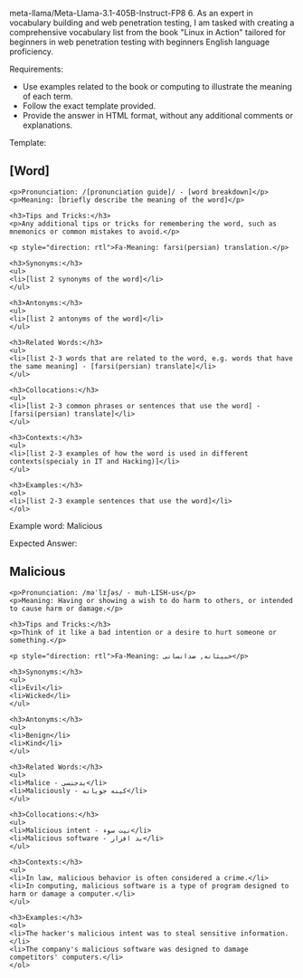 meta-llama/Meta-Llama-3.1-405B-Instruct-FP8
6.  As an expert in vocabulary building and web penetration testing, I am tasked with creating a comprehensive vocabulary list from the book "Linux in Action" tailored for beginners in web penetration testing with beginners English language proficiency.

Requirements:
- Use examples related to the book or computing to illustrate the meaning of each term.
- Follow the exact template provided.
- Provide the answer in HTML format, without any additional comments or explanations.

Template:
    <h2>[Word]</h2>

    <p>Pronunciation: /[pronunciation guide]/ - [word breakdown]</p>
    <p>Meaning: [briefly describe the meaning of the word]</p>

    <h3>Tips and Tricks:</h3>
    <p>Any additional tips or tricks for remembering the word, such as mnemonics or common mistakes to avoid.</p>

    <p style="direction: rtl">Fa-Meaning: farsi(persian) translation.</p>

    <h3>Synonyms:</h3>
    <ul>
    <li>[list 2 synonyms of the word]</li>
    </ul>

    <h3>Antonyms:</h3>
    <ul>
    <li>[list 2 antonyms of the word]</li>
    </ul>

    <h3>Related Words:</h3>
    <ul>
    <li>[list 2-3 words that are related to the word, e.g. words that have the same meaning] - [farsi(persian) translate]</li>
    </ul>

    <h3>Collocations:</h3>
    <ul>
    <li>[list 2-3 common phrases or sentences that use the word] - [farsi(persian) translate]</li>
    </ul>

    <h3>Contexts:</h3>
    <ul>
    <li>[list 2-3 examples of how the word is used in different contexts(specialy in IT and Hacking)]</li>
    </ul>

    <h3>Examples:</h3>
    <ol>
    <li>[list 2-3 example sentences that use the word]</li>
    </ol>

Example word: Malicious

Expected Answer:
    <h2>Malicious</h2>

    <p>Pronunciation: /məˈlɪʃəs/ - muh-LISH-us</p>
    <p>Meaning: Having or showing a wish to do harm to others, or intended to cause harm or damage.</p>

    <h3>Tips and Tricks:</h3>
    <p>Think of it like a bad intention or a desire to hurt someone or something.</p>

    <p style="direction: rtl">Fa-Meaning: خبیثانه, ضدانسانی</p>

    <h3>Synonyms:</h3>
    <ul>
    <li>Evil</li>
    <li>Wicked</li>
    </ul>

    <h3>Antonyms:</h3>
    <ul>
    <li>Benign</li>
    <li>Kind</li>
    </ul>

    <h3>Related Words:</h3>
    <ul>
    <li>Malice - بدجنسی</li>
    <li>Maliciously - کینه جویانه</li>
    </ul>

    <h3>Collocations:</h3>
    <ul>
    <li>Malicious intent - نیت سوء</li>
    <li>Malicious software - بد افزار</li>
    </ul>

    <h3>Contexts:</h3>
    <ul>
    <li>In law, malicious behavior is often considered a crime.</li>
    <li>In computing, malicious software is a type of program designed to harm or damage a computer.</li>
    </ul>

    <h3>Examples:</h3>
    <ol>
    <li>The hacker's malicious intent was to steal sensitive information.</li>
    <li>The company's malicious software was designed to damage competitors' computers.</li>
    </ol>